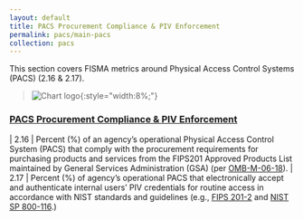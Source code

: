 ```yaml
---
layout: default
title: PACS Procurement Compliance & PIV Enforcement
permalink: pacs/main-pacs
collection: pacs
---
```

This section covers FISMA metrics around Physical Access Control Systems (PACS) (2.16 & 2.17). 

>![Chart logo](../img/graph.png){:style="width:8%;"}

### [PACS Procurement Compliance & PIV Enforcement](collection-216-217)
| 2.16 | Percent (%) of an agency’s operational Physical Access Control System (PACS) that comply with the procurement requirements for purchasing products and services from the FIPS201 Approved Products List maintained by General Services Administration (GSA) (per [OMB-M-06-18](https://georgewbush-whitehouse.archives.gov/omb/memoranda/fy2006/m06-18.pdf)).
| 2.17 | Percent (%) of agency’s operational PACS that electronically accept and authenticate internal users’ PIV credentials for routine access in accordance with NIST standards and guidelines (e.g., [FIPS 201-2](http://nvlpubs.nist.gov/nistpubs/FIPS/NIST.FIPS.201-2.pdf) and [NIST SP 800-116](http://nvlpubs.nist.gov/nistpubs/Legacy/SP/nistspecialpublication800-116.pdf).)

